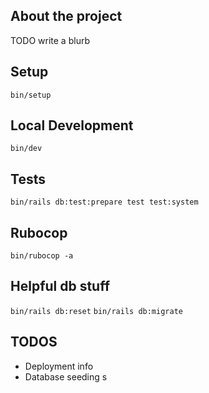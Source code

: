 ## About the project
TODO write a blurb

## Setup
`bin/setup`

## Local Development
`bin/dev`

## Tests
`bin/rails db:test:prepare test test:system`

## Rubocop
`bin/rubocop -a`

## Helpful db stuff
`bin/rails db:reset`
`bin/rails db:migrate`

## TODOS
- Deployment info
- Database seeding
s
